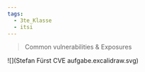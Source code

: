 ```yaml
---
tags:
  - 3te_Klasse
  - itsi
---
```

> Common vulnerabilities & Exposures

![](Stefan Fürst CVE aufgabe.excalidraw.svg)